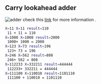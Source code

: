 ## Carry lookahead adder
![adder](/EnigmaticAbyss/DigitalDesignLab/raw/main/RIscVCPU/Part1riscV/Adder/adder.png)
check this [link](https://en.wikipedia.org/wiki/Carry-lookahead_adder) for more information .

```bash
X=11 X=11 result=110
 11 + 11 = 110
X=1000 X=1000 result=2000
 1000+ 1000 = 2000
X=123 X=73 result=196
 123+ 73 = 196
X=246 X=562 result=808
 246+ 562 = 808
X=112233 X=332211 result=444444
 112233+ 332211 = 444444
X=111100 X=110010 result=1101110
 111100 + 110010 = 1101110
```